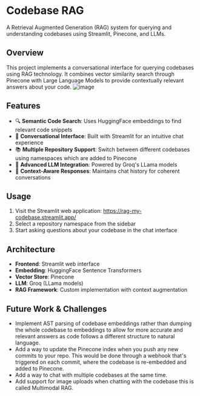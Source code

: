 # Codebase RAG

A Retrieval Augmented Generation (RAG) system for querying and understanding codebases using Streamlit, Pinecone, and LLMs.

## Overview

This project implements a conversational interface for querying codebases using RAG technology. It combines vector similarity search through Pinecone with Large Language Models to provide contextually relevant answers about your code.
![image](https://github.com/user-attachments/assets/021f60e1-c367-40c0-b44f-7ca8d39b73f7)


## Features

- 🔍 **Semantic Code Search**: Uses HuggingFace embeddings to find relevant code snippets
- 💬 **Conversational Interface**: Built with Streamlit for an intuitive chat experience
- 📚 **Multiple Repository Support**: Switch between different codebases using namespaces which are added to Pinecone
- 🤖 **Advanced LLM Integration**: Powered by Groq's LLama models
- 🔄 **Context-Aware Responses**: Maintains chat history for coherent conversations

## Usage

1. Visit the Streamlit web application: https://rag-my-codebase.streamlit.app/
2. Select a repository namespace from the sidebar
3. Start asking questions about your codebase in the chat interface

## Architecture

- **Frontend**: Streamlit web interface
- **Embedding**: HuggingFace Sentence Transformers
- **Vector Store**: Pinecone
- **LLM**: Groq (LLama models)
- **RAG Framework**: Custom implementation with context augmentation

## Future Work & Challenges

- Implement AST parsing of codebase embeddings rather than dumping the whole codebase to embeddings to allow for more accurate and relevant answers as code follows a different structure to natural language.
- Add a way to update the Pinecone index when you push any new commits to your repo. This would be done through a webhook that's triggered on each commit, where the codebase is re-embedded and added to Pinecone.
- Add a way to chat with multiple codebases at the same time.
- Add support for image uploads when chatting with the codebase this is called Multimodal RAG.
